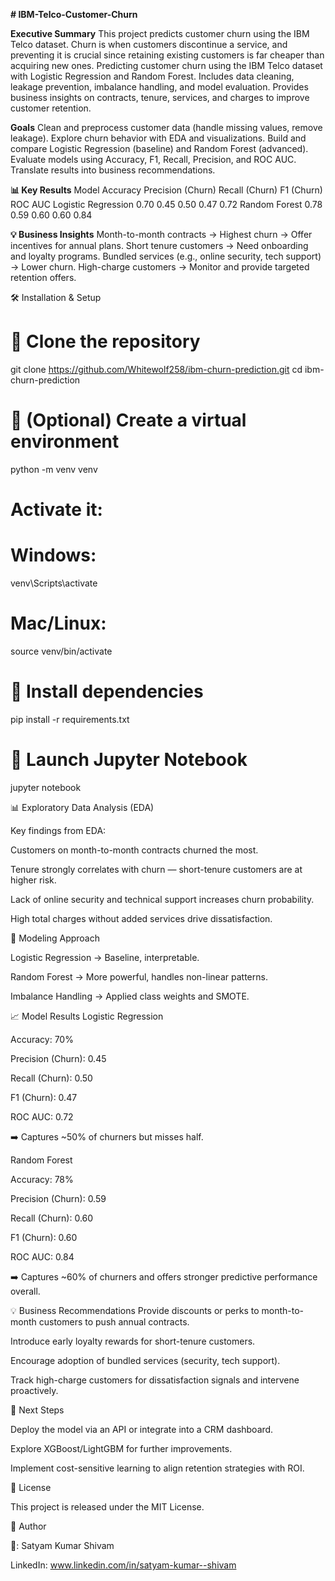 **# IBM-Telco-Customer-Churn**

**Executive Summary**
This project predicts customer churn using the IBM Telco dataset. Churn is when customers discontinue a service, and preventing it is crucial since retaining existing customers is far cheaper than acquiring new ones. Predicting customer churn using the IBM Telco dataset with Logistic Regression and Random Forest. Includes data cleaning, leakage prevention, imbalance handling, and model evaluation. Provides business insights on contracts, tenure, services, and charges to improve customer retention.

**Goals**
Clean and preprocess customer data (handle missing values, remove leakage).
Explore churn behavior with EDA and visualizations.
Build and compare Logistic Regression (baseline) and Random Forest (advanced).
Evaluate models using Accuracy, F1, Recall, Precision, and ROC AUC.
Translate results into business recommendations.

**📊 Key Results**
Model	Accuracy	Precision (Churn)	Recall (Churn)	F1 (Churn)	ROC AUC
Logistic Regression	0.70	0.45	0.50	0.47	0.72
Random Forest	0.78	0.59	0.60	0.60	0.84


**💡 Business Insights**
Month-to-month contracts → Highest churn → Offer incentives for annual plans.
Short tenure customers → Need onboarding and loyalty programs.
Bundled services (e.g., online security, tech support) → Lower churn.
High-charge customers → Monitor and provide targeted retention offers.


🛠️ Installation & Setup
# 🔹 Clone the repository
git clone https://github.com/Whitewolf258/ibm-churn-prediction.git
cd ibm-churn-prediction

# 🔹 (Optional) Create a virtual environment
python -m venv venv
# Activate it:
# Windows:
venv\Scripts\activate
# Mac/Linux:
source venv/bin/activate

# 🔹 Install dependencies
pip install -r requirements.txt

# 🔹 Launch Jupyter Notebook
jupyter notebook

📊 Exploratory Data Analysis (EDA)

Key findings from EDA:

Customers on month-to-month contracts churned the most.

Tenure strongly correlates with churn — short-tenure customers are at higher risk.

Lack of online security and technical support increases churn probability.

High total charges without added services drive dissatisfaction.

🤖 Modeling Approach

Logistic Regression → Baseline, interpretable.

Random Forest → More powerful, handles non-linear patterns.

Imbalance Handling → Applied class weights and SMOTE.

📈 Model Results
Logistic Regression

Accuracy: 70%

Precision (Churn): 0.45

Recall (Churn): 0.50

F1 (Churn): 0.47

ROC AUC: 0.72

➡️ Captures ~50% of churners but misses half.

Random Forest

Accuracy: 78%

Precision (Churn): 0.59

Recall (Churn): 0.60

F1 (Churn): 0.60

ROC AUC: 0.84

➡️ Captures ~60% of churners and offers stronger predictive performance overall.

💡 Business Recommendations
Provide discounts or perks to month-to-month customers to push annual contracts.

Introduce early loyalty rewards for short-tenure customers.

Encourage adoption of bundled services (security, tech support).

Track high-charge customers for dissatisfaction signals and intervene proactively.

🚀 Next Steps

Deploy the model via an API or integrate into a CRM dashboard.

Explore XGBoost/LightGBM for further improvements.

Implement cost-sensitive learning to align retention strategies with ROI.

📜 License

This project is released under the MIT License.

🙋 Author

👤: Satyam Kumar Shivam

LinkedIn: www.linkedin.com/in/satyam-kumar--shivam
